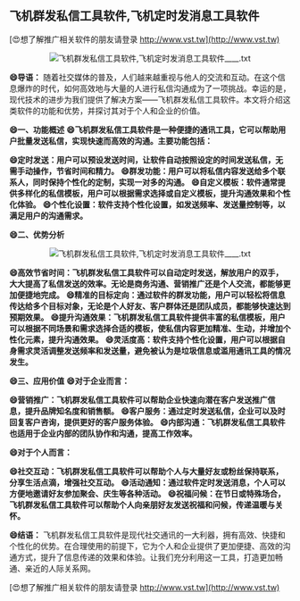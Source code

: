 ## **飞机群发私信工具软件,飞机定时发消息工具软件**

[😍想了解推广相关软件的朋友请登录 http://www.vst.tw](http://www.vst.tw)

 <center><img src="https://vst.tw/MP4/tuiguang/png/6.png" alt="飞机群发私信工具软件,飞机定时发消息工具软件____.txt"></center>

**😄导语：**
随着社交媒体的普及，人们越来越重视与他人的交流和互动。在这个信息爆炸的时代，如何高效地与大量的人进行私信沟通成为了一项挑战。幸运的是，现代技术的进步为我们提供了解决方案——飞机群发私信工具软件。本文将介绍这类软件的功能和优势，并探讨其对于个人和企业的价值。

**😄一、功能概述**
**😄飞机群发私信工具软件是一种便捷的通讯工具，它可以帮助用户批量发送私信，实现快速而高效的沟通。主要功能包括：**

**😄定时发送：用户可以预设发送时间，让软件自动按照设定的时间发送私信，无需手动操作，节省时间和精力。**
**😄群发功能：用户可以将私信内容发送给多个联系人，同时保持个性化的定制，实现一对多的沟通。**
**😄自定义模板：软件通常提供多样化的私信模板，用户可以根据需求选择或自定义模板，提升沟通效果和个性化体验。**
**😄个性化设置：软件支持个性化设置，如发送频率、发送量控制等，以满足用户的沟通需求。**

**😄二、优势分析**

 <center><img src="https://vst.tw/MP4/tuiguang/png/0.png" alt="飞机群发私信工具软件,飞机定时发消息工具软件____.txt"></center>

**😄高效节省时间：飞机群发私信工具软件可以自动定时发送，解放用户的双手，大大提高了私信发送的效率。无论是商务沟通、营销推广还是个人交流，都能够更加便捷地完成。**
**😄精准的目标定向：通过软件的群发功能，用户可以轻松将信息传达给多个目标对象，无论是个人好友、客户群体还是团队成员，都能够快速达到预期效果。**
**😄提升沟通效果：飞机群发私信工具软件提供丰富的私信模板，用户可以根据不同场景和需求选择合适的模板，使私信内容更加精准、生动，并增加个性化元素，提升沟通效果。**
**😄灵活度高：软件支持个性化设置，用户可以根据自身需求灵活调整发送频率和发送量，避免被认为是垃圾信息或滥用通讯工具的情况发生。**

**😄三、应用价值**
**😄对于企业而言：**

**😄营销推广：飞机群发私信工具软件可以帮助企业快速向潜在客户发送推广信息，提升品牌知名度和销售额。**
**😄客户服务：通过定时发送私信，企业可以及时回复客户咨询，提供更好的客户服务体验。**
**😄内部沟通：飞机群发私信工具软件也适用于企业内部的团队协作和沟通，提高工作效率。**

**😄对于个人而言：**

**😄社交互动：飞机群发私信工具软件可以帮助个人与大量好友或粉丝保持联系，分享生活点滴，增强社交互动。**
**😄活动通知：通过软件定时发送消息，个人可以方便地邀请好友参加聚会、庆生等各种活动。**
**😄祝福问候：在节日或特殊场合，飞机群发私信工具软件可以帮助个人向亲朋好友发送祝福和问候，传递温暖与关怀。**

**😄结语：**
飞机群发私信工具软件是现代社交通讯的一大利器，拥有高效、快捷和个性化的优势。在合理使用的前提下，它为个人和企业提供了更加便捷、高效的沟通方式，提升了信息传递的效果和体验。让我们充分利用这一工具，打造更加畅通、亲近的人际关系网。

[😍想了解推广相关软件的朋友请登录 http://www.vst.tw](http://www.vst.tw)



